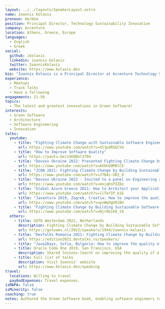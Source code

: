 ```yaml
---
layout: ../../layouts/SpeakerLayout.astro
name: Ioannis Kolaxis
pronoun: He/Him
position: Principal Director, Technology Sustainability Innovation
company: Accenture
location: Athens, Greece, Europe
languages:
  - English
  - Greek
social:
  github: ikolaxis
  linkedin: ioannis-kolaxis
  twitter: IoannisKolaxis
  website: https://www.kolaxis.dev
bio: "Ioannis Kolaxis is a Principal Director at Accenture Technology Sustainability Innovation, focusing on Green Software innovations. He is the author of the Green Software book, an inventor, and a speaker. He has been previously developing software for Atos, IBM, and Siemens. He invented a novel way of working remotely, having filed five patents for software systems. He was awarded twice the first prize for coming up with the most innovative ideas at Atos Innovation Week 2020 and 2021. Ioannis frequently speaks at conferences and meetups, including GOTO Amsterdam 2022, Devoxx Ukraine 2021, and Oracle Code One 2019. Visit his website to learn more: https://kolaxis.dev"
experience:
  - Meetups
  - Track Talks
  - Have a following
engagements: 21-50
topics:
  - The latest and greatest innovations in Green Software!
interests:
  - Green Software
  - Architecture
  - Software Engineering
  - Innovation
talks:
  youtube:
    - title: "Fighting Climate Change with Sustainable Software Engineering"
      url: https://www.youtube.com/watch?v=dI3pdRSECVU
    - title: "How to Improve Software Quality"
      url: https://youtu.be/sSKQBol3f04
    - title: "Devoxx Ukraine 2022: Presented Fighting Climate Change by Building Sustainable Software"
      url: https://www.youtube.com/watch?v=AVbhUOM8lCE
    - title: "JCON 2021: Fighting Climate Change by Building Sustainable Software"
      url: https://www.youtube.com/watch?v=J7B4z-GR2_0
    - title: "Devoxx Ukraine 2022 - Invited to a panel on Engineering a Sustainable World."
      url: https://www.youtube.com/watch?v=mojqHsPZZ8o
    - title: "Global Azure Greece 2021: How to Architect your Applications to Reduce their Environmental Footprint"
      url: https://www.youtube.com/watch?v=ilTefIP_b1E
    - title: "Javantura 2019, Zagreb, Croatia: How to improve the quality of your application"
      url: https://www.youtube.com/watch?v=pvWwOgUOJBU
    - title: "Fighting Climate Change by Building Sustainable Software • Ioannis Kolaxis • GOTO 2022"
      url: https://www.youtube.com/watch?v=NjrObiE6_tE
  others:
    - title: GOTO Amsterdam 2022, Netherlands
      description: Fighting Climate Change by Building Sustainable Software
      url: https://gotoams.nl/2022/speakers/1944/ioannis-kolaxis
    - title: "DevTalks Romania 2021: Fighting Climate Change by Building Sustainable Software"
      url: https://edition2021.devtalks.ro/speakers/
    - title: "Java2Days, Sofia, Bulgaria: How to improve the quality of your application"
    - title: Oracle Code One 2019, San Francisco, USA
      description: Shared lessons-learnt on improving the quality of a software application. Rated by conference attendees as Excellent (5/5) both in terms of content and as a speaker.
    - title: Full list of talks
      description: Visit Ioannis' website
      url: https://www.kolaxis.dev/speaking
travel:
  locations: Willing to travel
  payAndExpenses: Travel expenses.
isMAPA: false
isMinority: false
coaching: true
notes: Authored the Green Software book, enabling software engineers to fight climate change by providing practical advice on decarbonizing software applications.
---
```

